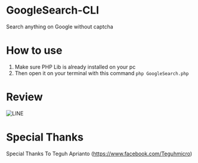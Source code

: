 # GoogleSearch-CLI
Search anything on Google without captcha

# How to use
1. Make sure PHP Lib is already installed on your pc<br>
2. Then open it on your terminal with this command `php GoogleSearch.php`<br>

# Review
![LINE](https://image.prntscr.com/image/-B2GJzkJQGCqF8xOWOJ8OA.png)

# Special Thanks
Special Thanks To Teguh Aprianto (https://www.facebook.com/Teguhmicro)
